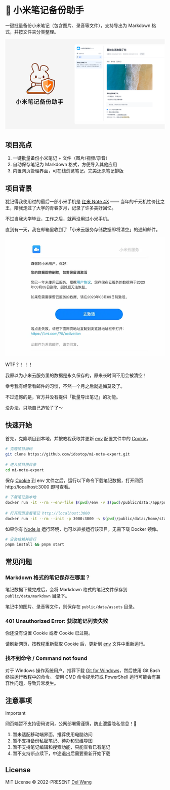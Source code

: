 # 🐰 小米笔记备份助手

一键批量备份小米笔记（包含图片、录音等文件），支持导出为 Markdown 格式，并按文件夹分类整理。

![](screenshots/banner.png)

## 项目亮点

1. 一键批量备份小米笔记 + 文件（图片/视频/录音）
2. 自动保存笔记为 Markdown 格式，方便导入其他应用
3. 内置网页管理界面，可在线浏览笔记，完美还原笔记排版

## 项目背景

犹记得我使用过的最后一部小米手机是 [红米 Note 4X](https://www.mi.com/redminote4x) —— 当年的千元机性价比之王，陪我走过了大学的青春岁月，记录了许多美好回忆。

不过当我大学毕业，工作之后，就再没用过小米手机。

直到有一天，我在邮箱里收到了「小米云服务存储数据即将清空」的通知邮件。

![](screenshots/email.webp)

WTF？！！！

我原以为小米云服务里的数据是永久保存的，原来长时间不用会被清空！

幸亏我有经常看邮件的习惯，不然一个月之后就追悔莫及了。

不过遗憾的是，官方并没有提供「批量导出笔记」的功能。

没办法，只能自己造轮子了～

## 快速开始

首先，克隆项目到本地，并按教程获取并更新 [env](./env) 配置文件中的 [Cookie](https://github.com/idootop/mi-note-export/issues/4)。

```bash
# 克隆项目源码
git clone https://github.com/idootop/mi-note-export.git

# 进入项目根目录
cd mi-note-export
```

保存 [Cookie](https://github.com/idootop/mi-note-export/issues/4) 到 env 文件之后，运行以下命令下载笔记数据，打开网页 http://localhost:3000 即可查看。

```bash
# 下载笔记到本地
docker run -it --rm --env-file $(pwd)/env -v $(pwd)/public/data:/app/public/data idootop/mi-note-download:latest

# 打开网页查看笔记 http://localhost:3000
docker run -it --rm --init -p 3000:3000 -v $(pwd)/public/data:/home/static/data idootop/mi-note-web:latest
```

如果你有 [Node.js](https://nodejs.org/zh-cn/download) 运行环境，也可以直接运行该项目，无需下载 Docker 镜像。

```bash
# 安装依赖并运行
pnpm install && pnpm start
```

## 常见问题

### Markdown 格式的笔记保存在哪里？

笔记数据下载完成后，会将 Markdown 格式的笔记文件保存到 `public/data/markdown` 目录下。

笔记中的图片、录音等文件，则保存在 `public/data/assets` 目录。

### 401 Unauthorized Error: 获取笔记列表失败

你还没有设置 Cookie 或者 Cookie 已过期。

请刷新网页，按教程重新获取 Cookie 后，更新到 [env](./env) 文件中重新运行。

### 找不到命令 / Command not found

对于 Windows 操作系统用户，推荐下载 [Git for Windows](https://git-scm.com/downloads)，然后使用 Git Bash 终端运行教程中的命令。
使用 CMD 命令提示符或 PowerShell 运行可能会有兼容性问题，导致异常发生。

## 注意事项

> [!IMPORTANT]
> 网页端暂不支持密码访问，公网部署需谨慎，防止泄露隐私信息！🚨

1. 暂未适配移动端界面，推荐使用电脑访问
2. 暂不支持备份私密笔记、待办和思维导图
3. 暂不支持笔记编辑和搜索功能，只能查看已有笔记
4. 暂不支持断点续下，中途退出后需要重新开始下载

## License

MIT License © 2022-PRESENT [Del Wang](https://del.wang)
